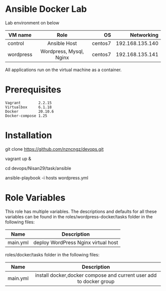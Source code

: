
# Ansible Docker Lab

Lab environment on below



| VM name       |   Role                    | OS      |  Networking     | 
| ------------- |   :-------------:         | -----:  | -----:          |
| control       |   Ansible Host            | centos7 | 192.168.135.140 |
| wordpress     |   Wordpress, Mysql, Nginx | centos7 | 192.168.135.141 |


All applications run on the virtual machine as a container.



# Prerequisites

    Vagrant        2.2.15 
    Virtualbox     6.1.18 
    Docker         20.10.6
    Docker-compose 1.25
 
# Installation

git clone https://github.com/nzncngz/devops.git

<!-- vm creating --> 

vagrant up &

cd devops/Nisan29/task/ansible

<!-- all application run  --> 

ansible-playbook -i hosts wordpress.yml

# Role Variables

This role has multiple variables. The descriptions and defaults for all these variables can be found in the roles/wordpress-docker/tasks folder in the following files:

| Name           |   Description                         
| -------------  |   :-------------:          
| main.yml       |   deploy WordPress Nginx virtual host  

roles/docker/tasks folder in the following files:

| Name           |   Description                         
| -------------  |   :-------------:          
| main.yml       |   install docker,docker compose and current user add to docker group    

